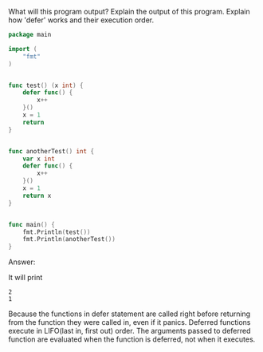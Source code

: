 What will this program output? Explain the output of this program. Explain how 'defer' works and their execution order.

```go
package main

import (
	"fmt"
)


func test() (x int) {
	defer func() {
		x++
	}()
	x = 1
	return
}


func anotherTest() int {
	var x int
	defer func() {
		x++
	}()
	x = 1
	return x
}


func main() {
	fmt.Println(test())
	fmt.Println(anotherTest())
}
```

Answer:

It will print 
```
2
1
```
Because the functions in defer statement are called right before returning from the function they were called in, even
if it panics. Deferred functions execute in LIFO(last in, first out) order. The arguments passed to deferred function are 
evaluated when the function is deferred, not when it executes.
